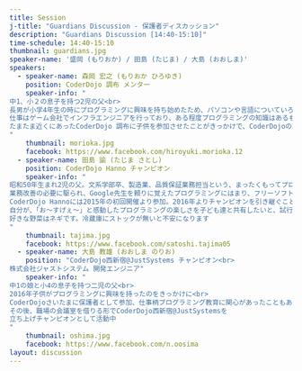 ```yaml
---
title: Session
j-title: "Guardians Discussion - 保護者ディスカッション"
description: "Guardians Discussion [14:40-15:10]"
time-schedule: 14:40-15:10
thumbnail: guardians.jpg
speaker-name: '盛岡 (もりおか) / 田島 (たじま) / 大島 (おおしま)'
speakers:
  - speaker-name: 森岡 宏之 (もりおか ひろゆき)
    position: CoderDojo 調布 メンター
    speaker-info: "
中1、小２の息子を持つ2児の父<br>
長男が小学4年生の時にプログラミングに興味を持ち始めたため、パソコンや言語についていろいろ教えていた。<br>
仕事はゲーム会社でインフラエンジニアを行っており、ある程度プログラミングの知識はあるものの、運営・アーキテクトのため深い知識はなく、あっというまに、子供の成長に抜かれてしまうことに。<br>
たまたま近くにあったCoderDojo 調布に子供を参加させたことがきっかけで、CoderDojoの取り組みに興味をもち、何か協力ができればと2017年からメンターとして参加。モノ作りは昔から得意なので、何かニンジャが興味を持ってくれるようになってくれればと思っています。
"
    thumbnail: morioka.jpg
    facebook: https://www.facebook.com/hiroyuki.morioka.12
  - speaker-name: 田島 諭 (たじま さとし)
    position: CoderDojo Hanno チャンピオン
    speaker-info: "
昭和50年生まれ2児の父。文系学部卒、製造業、品質保証業務担当という、まったくもってプログラミングとは関係のない経歴の持ち主。
業務改善の必要に駆られ、Google先生を頼りに覚えたプログラミングにはまり、フリーソフトの作成/公開なども。
CoderDojo Hannoには2015年の初回開催より参加。2016年よりチャンピオンを引き継ぐことに。
自分が、「お～すげぇ～」と感動したプログラミングの楽しさを子ども達と共有したいと、試行錯誤しています。<br><br>
好きな野菜はネギです。冷蔵庫にストックが無いと不安になります
"
    thumbnail: tajima.jpg
    facebook: https://www.facebook.com/satoshi.tajima05 
  - speaker-name: 大島 教雄 (おおしま のりお)
    position: "CoderDojo西新宿@JustSystems チャンピオン<br>
株式会社ジャストシステム 開発エンジニア"
    speaker-info: "
中1の娘と小4の息子を持つ二児の父<br>
2016年子供がプログラミングに興味を持ったのをきっかけに<br>
CoderDojoさいたまに保護者として参加、仕事柄プログラミング教育に関心があったこともあり、そのままメンターとして参加するように<br>
その後、職場の会議室を借りる形でCoderDojo西新宿@JustSystemsを
立ち上げチャンピオンとして活動中
"
    thumbnail: oshima.jpg
    facebook: https://www.facebook.com/n.oosima
layout: discussion
---
```

